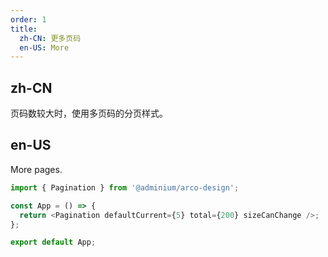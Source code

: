```yaml
---
order: 1
title:
  zh-CN: 更多页码
  en-US: More
---
```


## zh-CN

页码数较大时，使用多页码的分页样式。

## en-US

More pages.

```js
import { Pagination } from '@adminium/arco-design';

const App = () => {
  return <Pagination defaultCurrent={5} total={200} sizeCanChange />;
};

export default App;
```


